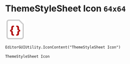 # ThemeStyleSheet Icon `64x64`
<img src="/img/ThemeStyleSheet%20Icon.png" width=64 height=64>

``` CSharp
EditorGUIUtility.IconContent("ThemeStyleSheet Icon")
```
```
ThemeStyleSheet Icon
```

